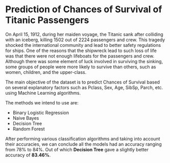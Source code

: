 # Prediction of Chances of Survival of Titanic Passengers

On April 15, 1912, during her maiden voyage, the Titanic sank after colliding with an iceberg, killing 1502 out of 2224 passengers and crew. This tragedy shocked the international community and lead to better safety regulations for ships. One of the reasons that the shipwreck lead to such loss of life was that there were not enough lifeboats for the passengers and crew. Although there was some element of luck involved in surviving the sinking, some groups of people were more likely to survive than others, such as women, children, and the upper-class.<br>

The main objective of the dataset is to predict Chances of Survival based on several explanatory factors such as Pclass, Sex, Age, SibSp, Parch, etc. using Machine Learning algorithms.<br>

The methods we intend to use are:

* Binary Logistic Regression
* Naive Bayes
* Decision Tree
* Random Forest

After performing various classification algorithms and taking into account their accuracies, we can conclude all the models had an accuracy ranging from 78% to 84%. Out of which <b>Decision Tree</b> gave a slightly better accuracy of <b>83.46%</b>.
